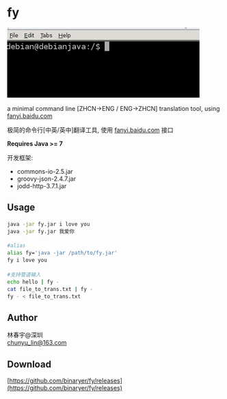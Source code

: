 # fy

![](https://raw.githubusercontent.com/binaryer/fy/master/fy.gif)  

a minimal command line [ZHCN->ENG / ENG->ZHCN] translation tool, using [fanyi.baidu.com](http://fanyi.baidu.com)  

极简的命令行[中英/英中]翻译工具, 使用 [fanyi.baidu.com](http://fanyi.baidu.com) 接口  

__Requires Java >= 7__

开发框架: 
+ commons-io-2.5.jar
+ groovy-json-2.4.7.jar
+ jodd-http-3.7.1.jar

## Usage
```bash
java -jar fy.jar i love you
java -jar fy.jar 我爱你

#alias
alias fy='java -jar /path/to/fy.jar'
fy i love you

#支持管道输入	
echo hello | fy -
cat file_to_trans.txt | fy -
fy - < file_to_trans.txt
```

## Author

林春宇@深圳  
chunyu_lin@163.com

## Download
[https://github.com/binaryer/fy/releases](https://github.com/binaryer/fy/releases)
